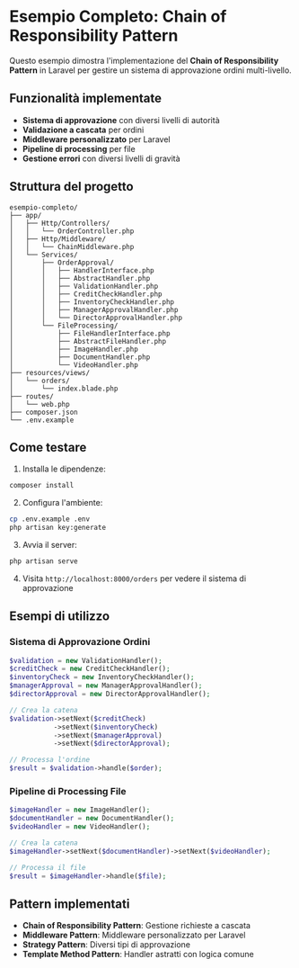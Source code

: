 # Esempio Completo: Chain of Responsibility Pattern

Questo esempio dimostra l'implementazione del **Chain of Responsibility Pattern** in Laravel per gestire un sistema di approvazione ordini multi-livello.

## Funzionalità implementate

- **Sistema di approvazione** con diversi livelli di autorità
- **Validazione a cascata** per ordini
- **Middleware personalizzato** per Laravel
- **Pipeline di processing** per file
- **Gestione errori** con diversi livelli di gravità

## Struttura del progetto

```
esempio-completo/
├── app/
│   ├── Http/Controllers/
│   │   └── OrderController.php
│   ├── Http/Middleware/
│   │   └── ChainMiddleware.php
│   └── Services/
│       ├── OrderApproval/
│       │   ├── HandlerInterface.php
│       │   ├── AbstractHandler.php
│       │   ├── ValidationHandler.php
│       │   ├── CreditCheckHandler.php
│       │   ├── InventoryCheckHandler.php
│       │   ├── ManagerApprovalHandler.php
│       │   └── DirectorApprovalHandler.php
│       └── FileProcessing/
│           ├── FileHandlerInterface.php
│           ├── AbstractFileHandler.php
│           ├── ImageHandler.php
│           ├── DocumentHandler.php
│           └── VideoHandler.php
├── resources/views/
│   └── orders/
│       └── index.blade.php
├── routes/
│   └── web.php
├── composer.json
└── .env.example
```

## Come testare

1. Installa le dipendenze:
```bash
composer install
```

2. Configura l'ambiente:
```bash
cp .env.example .env
php artisan key:generate
```

3. Avvia il server:
```bash
php artisan serve
```

4. Visita `http://localhost:8000/orders` per vedere il sistema di approvazione

## Esempi di utilizzo

### Sistema di Approvazione Ordini
```php
$validation = new ValidationHandler();
$creditCheck = new CreditCheckHandler();
$inventoryCheck = new InventoryCheckHandler();
$managerApproval = new ManagerApprovalHandler();
$directorApproval = new DirectorApprovalHandler();

// Crea la catena
$validation->setNext($creditCheck)
           ->setNext($inventoryCheck)
           ->setNext($managerApproval)
           ->setNext($directorApproval);

// Processa l'ordine
$result = $validation->handle($order);
```

### Pipeline di Processing File
```php
$imageHandler = new ImageHandler();
$documentHandler = new DocumentHandler();
$videoHandler = new VideoHandler();

// Crea la catena
$imageHandler->setNext($documentHandler)->setNext($videoHandler);

// Processa il file
$result = $imageHandler->handle($file);
```

## Pattern implementati

- **Chain of Responsibility Pattern**: Gestione richieste a cascata
- **Middleware Pattern**: Middleware personalizzato per Laravel
- **Strategy Pattern**: Diversi tipi di approvazione
- **Template Method Pattern**: Handler astratti con logica comune
